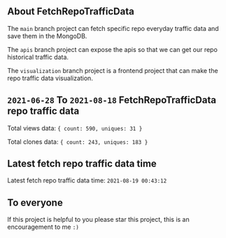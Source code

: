 ## About FetchRepoTrafficData

The `main` branch project can fetch specific repo everyday traffic data and save them in the MongoDB.

The `apis` branch project can expose the apis so that we can get our repo historical traffic data.

The `visualization` branch project is a frontend project that can make the repo traffic data visualization.

## `2021-06-28` To `2021-08-18` FetchRepoTrafficData repo traffic data

Total views data: `{ count: 590, uniques: 31 }`

Total clones data: `{ count: 243, uniques: 183 }`

## Latest fetch repo traffic data time

Latest fetch repo traffic data time: `2021-08-19 00:43:12`

## To everyone

If this project is helpful to you please star this project, this is an encouragement to me `:)`




